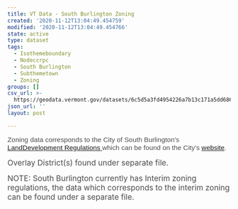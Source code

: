 ```yaml
---
title: VT Data - South Burlington Zoning
created: '2020-11-12T13:04:49.454759'
modified: '2020-11-12T13:04:49.454766'
state: active
type: dataset
tags:
  - Isothemeboundary
  - Nodeccrpc
  - South Burlington
  - Subthemetown
  - Zoning
groups: []
csv_url: >-
  https://geodata.vermont.gov/datasets/6c5d5a3fd4954226a7b13c171a5dd686_0.csv?outSR=%7B%22latestWkid%22%3A3857%2C%22wkid%22%3A102100%7D
json_url: ''
layout: post

---
```

<p><span style='font-size:11.5pt; font-family:&quot;Helvetica&quot;,sans-serif; color:#4C4C4C; background:white;'>Zoning data corresponds to the City of South
Burlington's </span><span style='font-size:11.5pt; font-family:&quot;Helvetica&quot;,sans-serif; color:#4C4C4C; background:white;'><span style='font-variant-ligatures:normal; font-variant-caps:normal; text-align:start; text-decoration-style:initial; text-decoration-color:initial; word-spacing:0px;'><a href='http://www.southburlingtonvt.gov/Planning/Regulations%20&amp;%20Plans/Current%20LDRs%20Effective%202019-10-28.pdf' target='_blank'>LandDevelopment Regulations </a>which can be found
on the City's <a href='http://www.southburlingtonvt.gov/' target='_blank'>website</a>.</span></span></p><p><span style='font-size:11.5pt; font-family:&quot;Helvetica&quot;,sans-serif; color:#4C4C4C; background:white;'><span style='font-variant-ligatures:normal; font-variant-caps:normal; text-align:start; text-decoration-style:initial; text-decoration-color:initial; word-spacing:0px;'></span></span></p><p><span style='font-size:13.0pt; color:#4C4C4C;'>Overlay
District(s) found under separate file.</span></p><p><span style='font-size:13.0pt; color:#4C4C4C;'>NOTE: South Burlington currently has Interim zoning regulations, the data which corresponds to the interim zoning can be found under a separate file.</span></p>
